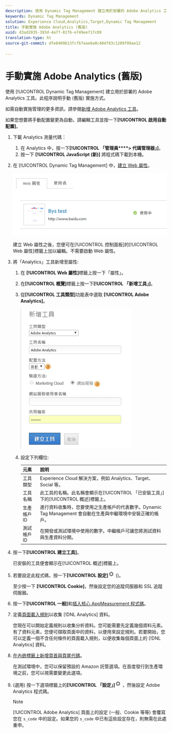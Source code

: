 ```yaml
---
description: 使用 Dynamic Tag Management 建立用於部署的 Adobe Analytics 工具。此程序說明手動 (舊版) 實施方式。
keywords: Dynamic Tag Management
solution: Experience Cloud,Analytics,Target,Dynamic Tag Management
title: 手動實施 Adobe Analytics (舊版)
uuid: d3ad2035-393d-4a77-81f6-e749ee717c09
translation-type: ht
source-git-commit: dfe8409b13fcf67eae6a0c404f83c1209f89ae12

---
```



# 手動實施 Adobe Analytics (舊版)

使用 [!UICONTROL Dynamic Tag Management] 建立用於部署的 Adobe Analytics 工具。此程序說明手動 (舊版) 實施方式。

如需自動實施管理的更多資訊，請參閱[新增 Adobe Analytics 工具](/help/implement/other/dtm/c-aa-tool/analytics-dtm.md)。

如果您想要將手動配置變更為自動，請編輯工具並按一下&#x200B;**[!UICONTROL 啟用自動配置]**。

1. 下載 Analytics 測量代碼：
   1. 在 Analytics 中，按一下&#x200B;**[!UICONTROL 「管理員****> 代碼管理器」]**。
   1. 按一下 **[!UICONTROL JavaScript (新)]** 將程式碼下載到本機。
1. 在 [!UICONTROL Dynamic Tag Management] 中，[建立 Web 屬性](/help/implement/other/dtm/t-create-web-property.md)。

   ![](assets/dtm-property.png)

   建立 Web 屬性之後，您便可在[!UICONTROL 控制面板]的[!UICONTROL Web 屬性]標籤上加以編輯。不需要啟動 Web 屬性。

1. 將「Analytics」工具新增至屬性:
   1. 在 **[!UICONTROL Web 屬性]**&#x200B;標籤上按一下「屬性」。
   1. 在&#x200B;**[!UICONTROL 概覽]**&#x200B;標籤上按一下&#x200B;**[!UICONTROL 「新增工具」]**。
   1. 從&#x200B;**[!UICONTROL 工具類型]**&#x200B;功能表中選取 **[!UICONTROL Adobe Analytics]**。

      ![](assets/dtm-add-analytics-tool.png)

   1. 設定下列欄位:

      | 元素 | 說明 |
      |---|---|
      | 工具類型 | Experience Cloud 解決方案，例如 Analytics、Target、Social 等。 |
      | 工具名稱 | 此工具的名稱。此名稱會顯示在[!UICONTROL 「已安裝工具」]下的[!UICONTROL 概述]標籤上。 |
      | 生產帳戶 ID | 進行資料收集時，您要使用之生產帳戶的代表數字。Dynamic Tag Management 會自動在生產與中繼環境中安裝正確的帳戶。 |
      | 測試帳戶 ID | 在開發或測試環境中使用的數字。中繼帳戶可讓您將測試資料與生產資料分開。 |

1. 按一下&#x200B;**[!UICONTROL 建立工具]**。

   已安裝的工具便會顯示在[!UICONTROL 概述]標籤上。

1. 若要設定此程式碼，按一下&#x200B;**[!UICONTROL 設定]**![](assets/settings_gear.png) ()。

   至少按一下 **[!UICONTROL Cookie]**，然後設定您的追蹤伺服器和 SSL 追蹤伺服器。

1. 按一下&#x200B;**[!UICONTROL 一般]**&#x200B;和[插入核心 AppMeasurement 程式碼](/help/implement/other/dtm/c-aa-tool/t-appmeasurement-code.md)。
1. 定義[頁面載入規則](/help/implement/other/dtm/c-rules/t-rules-create.md)以收集 [!DNL Analytics] 資料。

   您現在可以開始定義規則以收集分析資料。您可能需要先定義幾個資料元素。有了資料元素，您便可擷取頁面中的資料，以便用來設定規則。若要開始，您可以定義一個不含任何條件的頁面載入規則，以便收集每個頁面上的 [!DNL Analytics] 資料。
1. [在內嵌標籤上新增頁首與頁尾代碼](/help/implement/other/dtm/c-headers-footers/t-header-footer-code.md)。

   在測試環境中，您可以保留預設的 Amazon 託管選項。在首度發行到生產環境之前，您可以視需要變更此選項。
1. (選用) 按一下選項標籤上的&#x200B;**[!UICONTROL 「設定」]**![](assets/settings_gear.png) ，然後設定 Adobe Analytics 程式碼。

   >[!NOTE]
   >
   >[!UICONTROL Adobe Analytics] 頁面上的設定 (一般、Cookie 等等) 會覆寫您在 `s_code` 中的設定。如果您的 `s_code` 中已有這些設定存在，則無需在此處重申。

